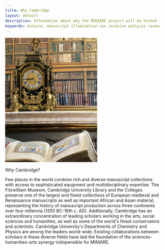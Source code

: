 ```yaml
---
title: Why Cambridge
layout: default
description: Information about why the MINIARE project will be hosted in Cambridge.
keywords: miniare, manuscript illumination non invasive analysis research and expertise, why cambridge
---
```


![CambridgeLibrary.jpg](images/CambridgeLibrary.jpg)

Why Cambridge?

Few places in the world combine rich and diverse manuscript collections with access to sophisticated equipment and 
multidisciplinary expertise. The Fitzwilliam Museum, Cambridge University Library and the Colleges preserve one of the 
largest and finest collections of European medieval and Renaissance manuscripts as well as important African and Asian 
material, representing the history of manuscript production across three continents over four millennia (1350 BC-19th c. AD). 
Additionally, Cambridge has an extraordinary concentration of leading scholars working in the arts, social sciences and 
humanities, as well as some of the world's finest conservators and scientists. Cambridge University's Departments of 
Chemistry and Physics are among the leaders world-wide. Existing collaborations between scholars in these diverse fields 
have laid the foundation of the sciences-humanities-arts synergy indispensible for MINIARE.